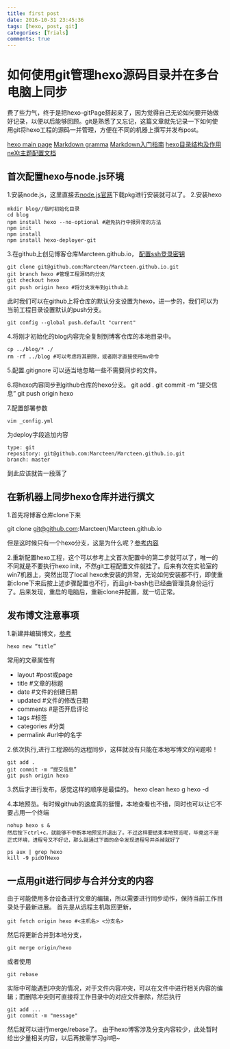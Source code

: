 ```yaml
---
title: first post
date: 2016-10-31 23:45:36
tags: [hexo, post, git]
categories: [Trials]
comments: true
---
```

# 如何使用git管理hexo源码目录并在多台电脑上同步
费了些力气，终于是把hexo-gitPage搭起来了，因为觉得自己无论如何要开始做好记录，以便以后能够回顾。git是熟悉了又忘记，这篇文章就先记录一下如何使用git将hexo工程的源码一并管理，方便在不同的机器上撰写并发布post。

<!--more-->

[hexo main page](https://hexo.io)
[Markdown gramma](http://www.appinn.com/markdown/#link)
[Markdown入门指南](http://www.jianshu.com/p/1e402922ee32/)
[hexo目录结构及作用](http://www.tuicool.com/articles/fiYVbaY)
[neXt主题配置文档](https://github.com/iissnan/hexo-theme-next/wiki)

## 首次配置hexo与node.js环境
1.安装node.js，这里直接去[node.js官网](https://nodejs.org/en/)下载pkg进行安装就可以了。
2.安装hexo

	mkdir blog//临时初始化目录
	cd blog
	npm install hexo --no-optional #避免执行中报异常的方法
	npm init
	npm install
	npm install hexo-deployer-git
	
3.在github上创见博客仓库Marcteen.github.io， [配置ssh登录密钥](http://www.jianshu.com/p/a655bbc178e3)

	git clone git@github.com:Marcteen/Marcteen.github.io.git
	git branch hexo #管理工程源码的分支
	git checkout hexo
	git push origin hexo #将分支发布到github上
此时我们可以在github上将仓库的默认分支设置为hexo，进一步的，我们可以为当前工程目录设置默认的push分支。

	git config --global push.default "current"
	
4.将刚才初始化的blog内容完全复制到博客仓库的本地目录中。

	cp ../blog/* ./
	rm -rf ../blog #可以考虑将其删除，或者刚才直接使用mv命令
	
5.配置.gitignore
可以适当地忽略一些不需要同步的文件。
	
6.将hexo内容同步到github仓库的hexo分支。
	git add .
	git commit -m “提交信息”
	git push origin hexo
	
7.配置部署参数

	vim _config.yml
	
为deploy字段追加内容

	type: git
  	repository: git@github.com:Marcteen/Marcteen.github.io.git
  	branch: master
	
到此应该就告一段落了
## 在新机器上同步hexo仓库并进行撰文
1.首先将博客仓库clone下来

git clone git@github.com:Marcteen/Marcteen.github.io

但是这时候只有一个hexo分支，这是为什么呢？[参考内容](http://ilewen.com/questions/1940)

2.重新配置hexo工程，这个可以参考上文首次配置中的第二步就可以了，唯一的不同就是不要执行hexo init，不然git工程配置文件就挂了。后来有次在实验室的win7机器上，突然出现了local hexo未安装的异常，无论如何安装都不行，即使重新clone下来后按上述步骤配置也不行，而且git-bash也已经由管理员身份运行了。后来发现，重启的电脑后，重新clone并配置，就一切正常。

## 发布博文注意事项
1.新建并编辑博文，[参考](http://blog.csdn.net/wizardforcel/article/details/40684575)

	hexo new “title”
	
常用的文章属性有

* layout #post或page
* title	#文章的标题	 
* date	#文件的创建日期
* updated	#文件的修改日期
* comments	#是否开启评论	
* tags	#标签	 
* categories	#分类	 
* permalink	#url中的名字
	
2.依次执行,进行工程源码的远程同步，这样就没有只能在本地写博文的问题啦！

	git add .
	git commit -m “提交信息”
	git push origin hexo
	
3.然后才进行发布，感觉这样的顺序是最佳的。
	hexo clean
	hexo g
	hexo -d
	
4.本地预览。有时候github的速度真的挺慢，本地查看也不错，同时也可以让它不要占用一个终端

	nohup hexo s &
	然后按下ctrl+c，就能够不中断本地预览并退出了。不过这样要结束本地预览呢，毕竟这不是正式环境，进程号又不好记，那么就通过下面的命令发现进程号并杀掉就好了
	
	ps aux | grep hexo
	kill -9 pidOfHexo
	
## 一点用git进行同步与合并分支的内容
由于可能使用多台设备进行文章的编辑，所以需要进行同步动作，保持当前工作目录处于最新进展。
首先是从远程主机取回更新，

	git fetch origin hexo #<主机名> <分支名>
	
然后将更新合并到本地分支，

	git merge origin/hexo
	
或者使用

	git rebase

实际中可能遇到冲突的情况，对于文件内容冲突，可以在文件中进行相关内容的编辑；而删除冲突则可直接将工作目录中的对应文件删除，然后执行

	git add ...
	git commit -m "message"

然后就可以进行merge/rebase了。	由于hexo博客涉及分支内容较少，此处暂时给出少量相关内容，以后再按需学习git吧~
	

	
	


